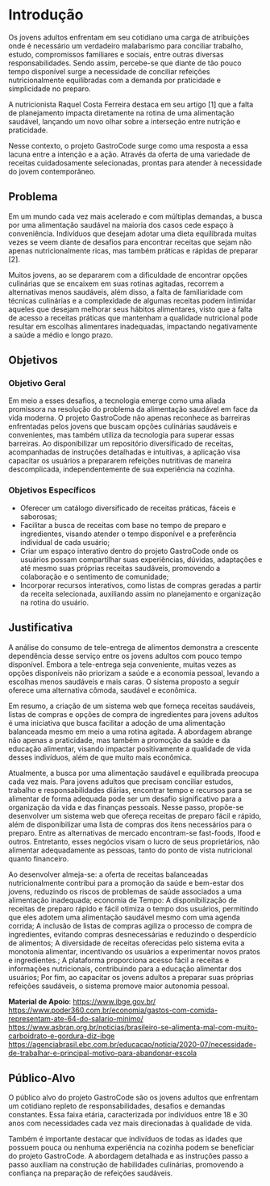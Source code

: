 # Introdução

Os jovens adultos enfrentam em seu cotidiano uma carga de atribuições onde é necessário um verdadeiro malabarismo para conciliar trabalho, estudo, compromissos familiares e sociais, entre outras diversas responsabilidades. Sendo assim, percebe-se que diante de tão pouco tempo disponível surge a necessidade de conciliar refeições nutricionalmente equilibradas com a demanda por praticidade e simplicidade no preparo.

A nutricionista Raquel Costa Ferreira destaca em seu artigo [1] que a falta de planejamento impacta diretamente na rotina de uma alimentação saudável, lançando um novo olhar sobre a interseção entre nutrição e praticidade. 

Nesse contexto, o projeto GastroCode surge como uma resposta a essa lacuna entre a intenção e a ação. Através da oferta de uma variedade de receitas cuidadosamente selecionadas, prontas para atender à necessidade do jovem contemporâneo.


## Problema

Em um mundo cada vez mais acelerado e com múltiplas demandas, a busca por uma alimentação saudável na maioria dos casos cede espaço à conveniência. Indivíduos que desejam adotar uma dieta equilibrada muitas vezes se veem diante de desafios para encontrar receitas que sejam não apenas nutricionalmente ricas, mas também práticas e rápidas de preparar [2].


Muitos jovens, ao se depararem com a dificuldade de encontrar opções culinárias que se encaixem em suas rotinas agitadas, recorrem a alternativas menos saudáveis, além disso, a falta de familiaridade com técnicas culinárias e a complexidade de algumas receitas podem intimidar aqueles que desejam melhorar seus hábitos alimentares, visto que a falta de acesso a receitas práticas que mantenham a qualidade nutricional pode resultar em escolhas alimentares inadequadas, impactando negativamente a saúde a médio e longo prazo.


## Objetivos

### Objetivo Geral

Em meio a esses desafios, a tecnologia emerge como uma aliada promissora na resolução do problema da alimentação saudável em face da vida moderna. O projeto GastroCode não apenas reconhece as barreiras enfrentadas pelos jovens que buscam opções culinárias saudáveis e convenientes, mas também utiliza da tecnologia para superar essas barreiras. Ao disponibilizar um repositório diversificado de receitas, acompanhadas de instruções detalhadas e intuitivas, a aplicação visa capacitar os usuários a prepararem refeições nutritivas de maneira descomplicada, independentemente de sua experiência na cozinha.

### Objetivos Específicos

* Oferecer um catálogo diversificado de receitas práticas, fáceis e saborosas;
* Facilitar a busca de receitas com base no tempo de preparo e ingredientes, visando atender o tempo disponível e a preferência individual de cada usuário;
* Criar um espaço interativo dentro do projeto GastroCode onde os usuários possam compartilhar suas experiências, dúvidas, adaptações e até mesmo suas próprias receitas saudáveis, promovendo a colaboração e o sentimento de comunidade;
* Incorporar recursos interativos, como listas de compras geradas a partir da receita selecionada, auxiliando assim no planejamento e organização na rotina do usuário.


## Justificativa

A análise do consumo de tele-entrega de alimentos demonstra a crescente dependência desse serviço entre os jovens adultos com pouco tempo disponível. Embora a tele-entrega seja conveniente, muitas vezes as opções disponíveis não priorizam a saúde e a economia pessoal, levando a escolhas menos saudáveis e mais caras. O sistema proposto a seguir oferece uma alternativa cômoda, saudável e econômica.

Em resumo, a criação de um sistema web que forneça receitas saudáveis, listas de compras e opções de compra de ingredientes para jovens adultos é uma iniciativa que busca facilitar a adoção de uma alimentação balanceada mesmo em meio a uma rotina agitada. A abordagem abrange não apenas a praticidade, mas também a promoção da saúde e da educação alimentar, visando impactar positivamente a qualidade de vida desses indivíduos, além de que muito mais econômica.

Atualmente, a busca por uma alimentação saudável e equilibrada preocupa cada vez mais. Para jovens adultos que precisam conciliar estudos, trabalho e responsabilidades diárias, encontrar tempo e recursos para se alimentar de forma adequada pode ser um desafio significativo para a organização da vida e das finanças pessoais. Nesse passo, propõe-se desenvolver um sistema web que ofereça receitas de preparo fácil e rápido, além de disponibilizar uma lista de compras dos itens necessários para o preparo. Entre as alternativas de mercado encontram-se fast-foods, Ifood e outros. Entretanto, esses negócios visam o lucro de seus proprietários, não alimentar adequadamente as pessoas, tanto do ponto de vista nutricional quanto financeiro.

Ao desenvolver almeja-se: a oferta de receitas balanceadas nutricionalmente contribui para a promoção da saúde e bem-estar dos jovens, reduzindo os riscos de problemas de saúde associados a uma alimentação inadequada; economia de Tempo: A disponibilização de receitas de preparo rápido e fácil otimiza o tempo dos usuários, permitindo que eles adotem uma alimentação saudável mesmo com uma agenda corrida; A inclusão de listas de compras agiliza o processo de compra de ingredientes, evitando compras desnecessárias e reduzindo o desperdício de alimentos; A diversidade de receitas oferecidas pelo sistema evita a monotonia alimentar, incentivando os usuários a experimentar novos pratos e ingredientes.; A plataforma proporciona acesso fácil a receitas e informações nutricionais, contribuindo para a educação alimentar dos usuários; Por fim, ao capacitar os jovens adultos a preparar suas próprias refeições saudáveis, o sistema promove maior autonomia pessoal.



**Material de Apoio**:
https://www.ibge.gov.br/
https://www.poder360.com.br/economia/gastos-com-comida-representam-ate-64-do-salario-minimo/
https://www.asbran.org.br/noticias/brasileiro-se-alimenta-mal-com-muito-carboidrato-e-gordura-diz-ibge
https://agenciabrasil.ebc.com.br/educacao/noticia/2020-07/necessidade-de-trabalhar-e-principal-motivo-para-abandonar-escola

## Público-Alvo

O público alvo do projeto GastroCode são os jovens adultos que enfrentam um cotidiano repleto de responsabilidades, desafios e demandas constantes. Essa faixa etária, caracterizada por indivíduos entre 18 e 30 anos com necessidades cada vez mais direcionadas à qualidade de vida.

Também é importante destacar que indivíduos de todas as idades que possuem pouca ou nenhuma experiência na cozinha podem se beneficiar do projeto GastroCode. A abordagem detalhada e as instruções passo a passo auxiliam na construção de habilidades culinárias, promovendo a confiança na preparação de refeições saudáveis.




